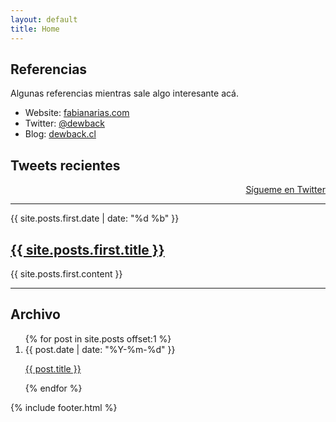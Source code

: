 ```yaml
---
layout: default
title: Home
---
```


Referencias
-----------

Algunas referencias mientras sale algo interesante acá.

* Website: [fabianarias.com][web]
* Twitter: [@dewback][twit]
* Blog: [dewback.cl][blog]

[web]: http://fabianarias.com
[twit]: http://twitter.com/dewback
[blog]: http://www.dewback.cl

Tweets recientes
----------------
<div id="twitter_div">
<ul id="twitter_update_list"></ul>
<a id="twitter-link" style="display:block;text-align:right;" href="http://twitter.com/dewback">S&iacute;gueme en Twitter</a>
</div>

<hr />

<article>
  <time datetime="{{ site.posts.first.date | xmlschema }}">{{ site.posts.first.date | date: "%d %b" }}</time>
  <h2><a href="{{ site.posts.first.url }}">{{ site.posts.first.title }}</a></h2>
  {{ site.posts.first.content }}
</article>
<hr />
<h2>Archivo</h2>
<ol id="archive">
  {% for post in site.posts offset:1 %}
    <li>
      <time datetime="{{ post.date | xmlschema }}">{{ post.date | date: "%Y-%m-%d" }}</time>
      <p><a href="{{ post.url }}">{{ post.title }}</a></p>
    </li>
  {% endfor %}
</ol>
<script src="http://twitter.com/javascripts/blogger.js" type="text/javascript"></script>
<script src="http://api.twitter.com/1/statuses/user_timeline.json?user_id=4680581&amp;count=4&amp;callback=twitterCallback2" type="text/javascript"></script>
{% include footer.html %}
